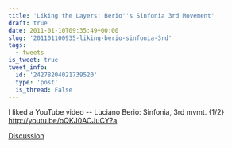 ```yaml
---
title: 'Liking the Layers: Berio''s Sinfonia 3rd Movement'
draft: true
date: 2011-01-10T09:35:49+00:00
slug: '201101100935-liking-berio-sinfonia-3rd'
tags:
  - tweets
is_tweet: true
tweet_info:
  id: '24278204021739520'
  type: 'post'
  is_thread: False
---
```




I liked a YouTube video -- Luciano Berio: Sinfonia, 3rd mvmt. {1/2} http://youtu.be/oQKJ0ACJuCY?a

[Discussion](https://x.com/sytelus/status/24278204021739520)
